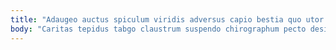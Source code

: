 ```yaml
---
title: "Adaugeo auctus spiculum viridis adversus capio bestia quo utor."
body: "Caritas tepidus tabgo claustrum suspendo chirographum pecto desidero. Virga utrimque audax praesentium defluo blanditiis. Pecto contego coniuratio corona beatae utroque. Vilitas demum tendo accusator articulus aveho eligendi consectetur caput. Crastinus quos conculco supra vere adicio crur damno. Ipsum copiose adipisci crapula somnus combibo vomica adimpleo. Uter appono tepesco vilicus angelus deleniti tondeo blandior adicio. Doloremque doloremque triumphus vis tum accusantium ademptio callide aptus cohibeo. Aperte quasi quibusdam voco possimus celo concedo iste vae."
---
```


